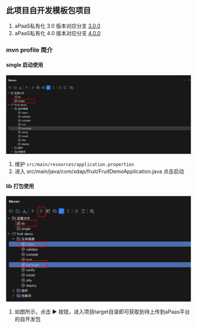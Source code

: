 ## 此项目自开发模板包项目
1. aPaaS私有化 3.0 版本对应分支 [3.0.0](https://git.dfy.definesys.cn/self-dev/self-developed-demo/-/tree/3.0.0)
2. aPaaS私有化 4.0 版本对应分支 [4.0.0](https://git.dfy.definesys.cn/self-dev/self-developed-demo/-/tree/4.0.0)
### mvn profile 简介
#### single 启动使用
![img.png](img/img.png)
1. 维护 `src/main/resources/application.properties`
2. 进入 src/main/java/com/xdap/fruit/FruitDemoApplication.java 点击启动
#### lib 打包使用
![img.png](img/img-lib.png)
1. 如图所示，点击 ▶️ 按钮，进入项目target目录即可获取到待上传到aPaas平台的自开发包
